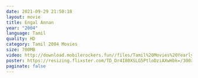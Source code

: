 ```yaml
---
date: 2021-09-29 21:50:18
layout: movie
title: Engal Annan
year: "2004"
language: Tamil
quality: HD
category: Tamil 2004 Movies
size: 700MB
video: http://download.mobilerockers.fun//files/Tamil%20Movies%20Yearly%20Collections/Tamil%202004%20Collections/Engal%20Annen%20(2004)/Engal%20Annen%20(2004)%20Full%20Movies/Engal%20Annen%20(2004)%20HDRip/Engal%20Annen%20(2004)%20HDRip%20Single%20Part.mp4
poster: https://resizing.flixster.com/TD_Dr4I80XSLG5PtloDziAXwHbk=/300x300/v2/https://flxt.tmsimg.com/assets/p10983444_v_v9_aa.jpg
paginate: false
---
```

